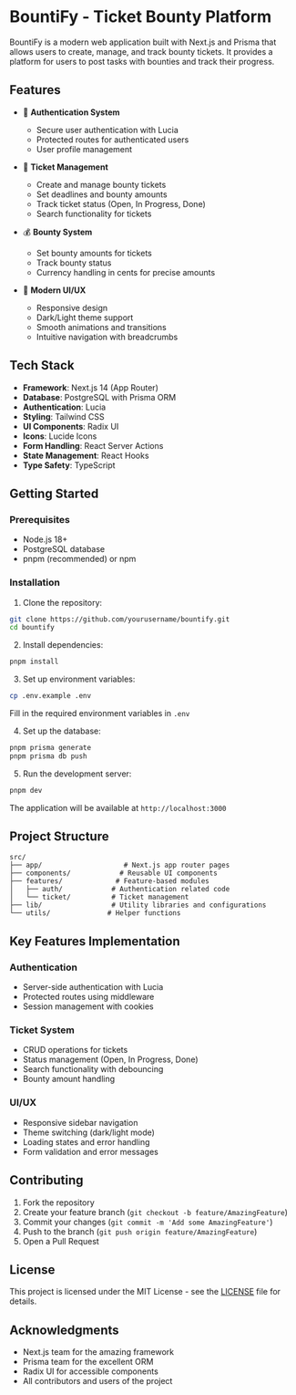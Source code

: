 # BountiFy - Ticket Bounty Platform

BountiFy is a modern web application built with Next.js and Prisma that allows users to create, manage, and track bounty tickets. It provides a platform for users to post tasks with bounties and track their progress.

## Features

- 🔐 **Authentication System**

  - Secure user authentication with Lucia
  - Protected routes for authenticated users
  - User profile management

- 🎫 **Ticket Management**

  - Create and manage bounty tickets
  - Set deadlines and bounty amounts
  - Track ticket status (Open, In Progress, Done)
  - Search functionality for tickets

- 💰 **Bounty System**

  - Set bounty amounts for tickets
  - Track bounty status
  - Currency handling in cents for precise amounts

- 🎨 **Modern UI/UX**
  - Responsive design
  - Dark/Light theme support
  - Smooth animations and transitions
  - Intuitive navigation with breadcrumbs

## Tech Stack

- **Framework**: Next.js 14 (App Router)
- **Database**: PostgreSQL with Prisma ORM
- **Authentication**: Lucia
- **Styling**: Tailwind CSS
- **UI Components**: Radix UI
- **Icons**: Lucide Icons
- **Form Handling**: React Server Actions
- **State Management**: React Hooks
- **Type Safety**: TypeScript

## Getting Started

### Prerequisites

- Node.js 18+
- PostgreSQL database
- pnpm (recommended) or npm

### Installation

1. Clone the repository:

```bash
git clone https://github.com/yourusername/bountify.git
cd bountify
```

2. Install dependencies:

```bash
pnpm install
```

3. Set up environment variables:

```bash
cp .env.example .env
```

Fill in the required environment variables in `.env`

4. Set up the database:

```bash
pnpm prisma generate
pnpm prisma db push
```

5. Run the development server:

```bash
pnpm dev
```

The application will be available at `http://localhost:3000`

## Project Structure

```
src/
├── app/                    # Next.js app router pages
├── components/            # Reusable UI components
├── features/             # Feature-based modules
│   ├── auth/            # Authentication related code
│   └── ticket/          # Ticket management
├── lib/                 # Utility libraries and configurations
└── utils/              # Helper functions
```

## Key Features Implementation

### Authentication

- Server-side authentication with Lucia
- Protected routes using middleware
- Session management with cookies

### Ticket System

- CRUD operations for tickets
- Status management (Open, In Progress, Done)
- Search functionality with debouncing
- Bounty amount handling

### UI/UX

- Responsive sidebar navigation
- Theme switching (dark/light mode)
- Loading states and error handling
- Form validation and error messages

## Contributing

1. Fork the repository
2. Create your feature branch (`git checkout -b feature/AmazingFeature`)
3. Commit your changes (`git commit -m 'Add some AmazingFeature'`)
4. Push to the branch (`git push origin feature/AmazingFeature`)
5. Open a Pull Request

## License

This project is licensed under the MIT License - see the [LICENSE](LICENSE) file for details.

## Acknowledgments

- Next.js team for the amazing framework
- Prisma team for the excellent ORM
- Radix UI for accessible components
- All contributors and users of the project
